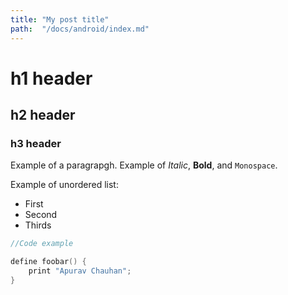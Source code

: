 ```yaml
---
title: "My post title"
path:  "/docs/android/index.md"
---
```


# h1 header

## h2 header

### h3 header


Example of a paragrapgh. Example of *Italic*, **Bold**, and `Monospace`.

Example of unordered list:

  * First
  * Second
  * Thirds

```c
//Code example

define foobar() {
    print "Apurav Chauhan";
}
```